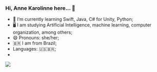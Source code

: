 ### Hi, Anne Karolinne here... 👋

- 🌱 I’m currently learning Swift, Java, C# for Unity, Python;
- 🖥️ I am studying Artificial Intelligence, machine learning, computer organization, among others;
- 😄 Pronouns: she/her;
- 🇧🇷 I am from Brazil;
- Languages: 🇺🇸🇧🇷;
- 
<picture>
<source 
  srcset="https://github-readme-stats.vercel.app/api?username=anuraghazra&show_icons=true&theme=dark"
  media="(prefers-color-scheme: dark)"
/>
<source
  srcset="https://github-readme-stats.vercel.app/api?username=anuraghazra&show_icons=true"
  media="(prefers-color-scheme: light), (prefers-color-scheme: no-preference)"
/>
<img src="https://github-readme-stats.vercel.app/api?username=anuraghazra&show_icons=true" />
</picture>
